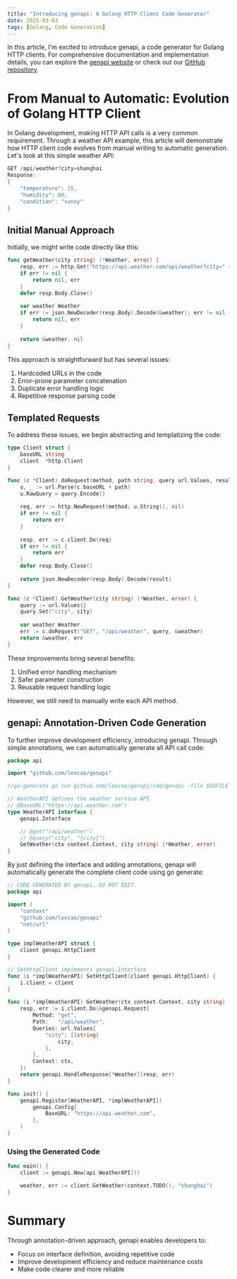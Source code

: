 ```yaml
---
title: "Introducing genapi: A Golang HTTP Client Code Generator"
date: 2025-03-03
tags: [Golang, Code Generation]
---
```


In this article, I'm excited to introduce genapi, a code generator for Golang HTTP clients. For comprehensive documentation and implementation details, you can explore the [genapi website](https://lexcao.io/genapi/) or check out our [GitHub repository](https://github.com/lexcao/genapi).

# From Manual to Automatic: Evolution of Golang HTTP Client

In Golang development, making HTTP API calls is a very common requirement. Through a weather API example, this article will demonstrate how HTTP client code evolves from manual writing to automatic generation. Let's look at this simple weather API:

```go
GET /api/weather?city=shanghai
Response:
{
    "temperature": 25,
    "humidity": 60,
    "condition": "sunny"
}
```

## Initial Manual Approach

Initially, we might write code directly like this:

```go
func getWeather(city string) (*Weather, error) {
    resp, err := http.Get("https://api.weather.com/api/weather?city=" + city)
    if err != nil {
        return nil, err
    }
    defer resp.Body.Close()
    
    var weather Weather
    if err := json.NewDecoder(resp.Body).Decode(&weather); err != nil {
        return nil, err
    }
    
    return &weather, nil
}
```

This approach is straightforward but has several issues:
1. Hardcoded URLs in the code
2. Error-prone parameter concatenation
3. Duplicate error handling logic
4. Repetitive response parsing code

## Templated Requests

To address these issues, we begin abstracting and templatizing the code:

```go
type Client struct {
    baseURL string
    client  *http.Client
}

func (c *Client) doRequest(method, path string, query url.Values, result interface{}) error {
    u, _ := url.Parse(c.baseURL + path)
    u.RawQuery = query.Encode()
    
    req, err := http.NewRequest(method, u.String(), nil)
    if err != nil {
        return err
    }
    
    resp, err := c.client.Do(req)
    if err != nil {
        return err
    }
    defer resp.Body.Close()
    
    return json.NewDecoder(resp.Body).Decode(result)
}

func (c *Client) GetWeather(city string) (*Weather, error) {
    query := url.Values{}
    query.Set("city", city)
    
    var weather Weather
    err := c.doRequest("GET", "/api/weather", query, &weather)
    return &weather, err
}
```

These improvements bring several benefits:
1. Unified error handling mechanism
2. Safer parameter construction
3. Reusable request handling logic

However, we still need to manually write each API method.

## genapi: Annotation-Driven Code Generation

To further improve development efficiency, introducing genapi. Through simple annotations, we can automatically generate all API call code:

```go
package api

import "github.com/lexcao/genapi"

//go:generate go run github.com/lexcao/genapi/cmd/genapi -file $GOFILE

// WeatherAPI defines the weather service API
// @BaseURL("https://api.weather.com")
type WeatherAPI interface {
    genapi.Interface

    // @get("/api/weather")
    // @query("city", "{city}")
    GetWeather(ctx context.Context, city string) (*Weather, error)
}
```

By just defining the interface and adding annotations, genapi will automatically generate the complete client code using go generate:

```go
// CODE GENERATED BY genapi. DO NOT EDIT.
package api

import (
    "context"
    "github.com/lexcao/genapi"
    "net/url"
)

type implWeatherAPI struct {
    client genapi.HttpClient
}

// SetHttpClient implements genapi.Interface
func (i *implWeatherAPI) SetHttpClient(client genapi.HttpClient) {
    i.client = client
}

func (i *implWeatherAPI) GetWeather(ctx context.Context, city string) (*Weather, error) {
    resp, err := i.client.Do(&genapi.Request{
        Method: "get",
        Path:   "/api/weather",
        Queries: url.Values{
            "city": []string{
                city,
            },
        },
        Context: ctx,
    })
    return genapi.HandleResponse[*Weather](resp, err)
}

func init() {
    genapi.Register[WeatherAPI, *implWeatherAPI](
        genapi.Config{
            BaseURL: "https://api.weather.com",
        },
    )
}
```

### Using the Generated Code

```go
func main() {
    client := genapi.New[api.WeatherAPI]()

    weather, err := client.GetWeather(context.TODO(), "shanghai")
}
```

# Summary

Through annotation-driven approach, genapi enables developers to:
- Focus on interface definition, avoiding repetitive code
- Improve development efficiency and reduce maintenance costs
- Make code clearer and more reliable

